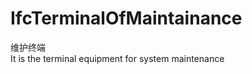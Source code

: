 IfcTerminalOfMaintainance
=========================
维护终端  
It is the terminal equipment for system maintenance


